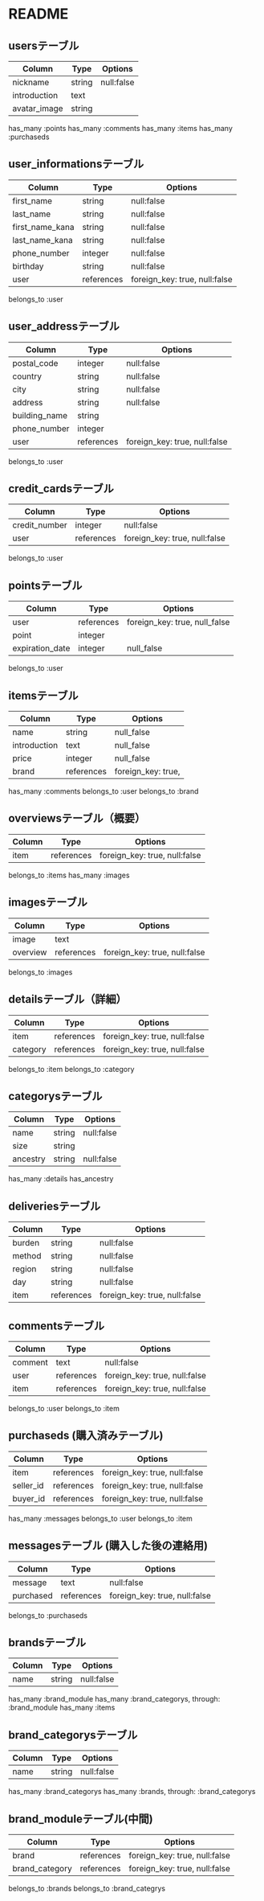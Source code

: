 
# README

## usersテーブル
|Column|Type|Options|
|------|-----|------|
|nickname|string|null:false|
|introduction|text||
|avatar_image|string||

has_many :points
has_many :comments
has_many :items
has_many :purchaseds

## user_informationsテーブル
|Column|Type|Options|
|------|-----|------|
|first_name|string|null:false|
|last_name|string|null:false|
|first_name_kana|string|null:false|
|last_name_kana|string|null:false|
|phone_number|integer|null:false|
|birthday|string|null:false|
|user|references|foreign_key: true, null:false|

belongs_to :user

## user_addressテーブル
|Column|Type|Options|
|------|-----|------|
|postal_code|integer|null:false|
|country|string|null:false|
|city|string|null:false|
|address|string|null:false|
|building_name|string||
|phone_number|integer||
|user|references|foreign_key: true, null:false|

belongs_to :user

## credit_cardsテーブル
|Column|Type|Options|
|------|-----|------|
|credit_number|integer|null:false|
|user|references|foreign_key: true, null:false|

belongs_to :user

## pointsテーブル
|Column|Type|Options|
|------|-----|------|
|user|references|foreign_key: true, null_false|
|point|integer||
|expiration_date|integer|null_false|

belongs_to :user

## itemsテーブル
|Column|Type|Options|
|------|-----|------|
|name|string|null_false|
|introduction|text|null_false|
|price|integer|null_false|
|brand|references|foreign_key: true, |

has_many :comments
belongs_to :user
belongs_to :brand

## overviewsテーブル（概要）
|Column|Type|Options|
|------|-----|------|
|item|references|foreign_key: true, null:false|

belongs_to :items
has_many :images


## imagesテーブル
|Column|Type|Options|
|------|-----|------|
|image|text||
|overview|references|foreign_key: true, null:false|

belongs_to :images

## detailsテーブル（詳細）
|Column|Type|Options|
|------|-----|------|
|item|references|foreign_key: true, null:false|
|category|references|foreign_key: true, null:false|

belongs_to :item
belongs_to :category

## categorysテーブル
|Column|Type|Options|
|------|-----|------|
|name|string|null:false|
|size|string||
|ancestry|string|null:false|

has_many :details
has_ancestry

## deliveriesテーブル
|Column|Type|Options|
|------|-----|------|
|burden|string|null:false|
|method|string|null:false|
|region|string|null:false|
|day|string|null:false|
|item|references|foreign_key: true, null:false|

## commentsテーブル
|Column|Type|Options|
|------|-----|------|
|comment|text|null:false|
|user|references|foreign_key: true, null:false|
|item|references|foreign_key: true, null:false|

belongs_to :user
belongs_to :item

## purchaseds (購入済みテーブル)
|Column|Type|Options|
|------|-----|------|
|item|references|foreign_key: true, null:false|
|seller_id|references|foreign_key: true, null:false|
|buyer_id|references|foreign_key: true, null:false|

has_many :messages
belongs_to :user
belongs_to :item

## messagesテーブル (購入した後の連絡用)
|Column|Type|Options|
|------|-----|------|
|message|text|null:false|
|purchased|references|foreign_key: true, null:false|

belongs_to :purchaseds

## brandsテーブル
|Column|Type|Options|
|------|-----|------|
|name|string|null:false|

has_many :brand_module
has_many :brand_categorys, through: :brand_module
has_many :items

## brand_categorysテーブル
|Column|Type|Options|
|------|-----|------|
|name|string|null:false|

has_many :brand_categorys
has_many :brands, through: :brand_categorys

## brand_moduleテーブル(中間)
|Column|Type|Options|
|------|-----|------|
|brand|references|foreign_key: true, null:false|
|brand_category|references|foreign_key: true, null:false|

belongs_to :brands
belongs_to :brand_categrys





